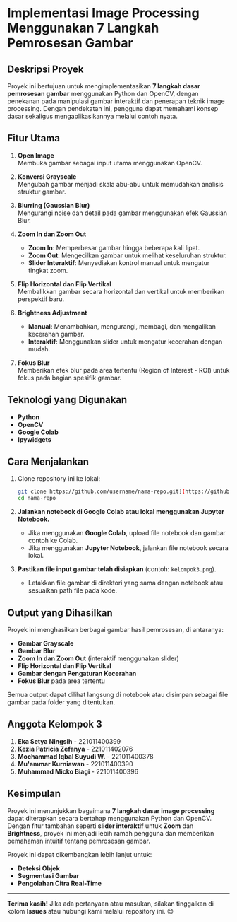 # Implementasi Image Processing Menggunakan 7 Langkah Pemrosesan Gambar

## Deskripsi Proyek  
Proyek ini bertujuan untuk mengimplementasikan **7 langkah dasar pemrosesan gambar** menggunakan Python dan OpenCV, dengan penekanan pada manipulasi gambar interaktif dan penerapan teknik image processing. Dengan pendekatan ini, pengguna dapat memahami konsep dasar sekaligus mengaplikasikannya melalui contoh nyata.

## Fitur Utama  
1. **Open Image**  
   Membuka gambar sebagai input utama menggunakan OpenCV.  

2. **Konversi Grayscale**  
   Mengubah gambar menjadi skala abu-abu untuk memudahkan analisis struktur gambar.  

3. **Blurring (Gaussian Blur)**  
   Mengurangi noise dan detail pada gambar menggunakan efek Gaussian Blur.  

4. **Zoom In dan Zoom Out**  
   - **Zoom In**: Memperbesar gambar hingga beberapa kali lipat.  
   - **Zoom Out**: Mengecilkan gambar untuk melihat keseluruhan struktur.  
   - **Slider Interaktif**: Menyediakan kontrol manual untuk mengatur tingkat zoom.  

5. **Flip Horizontal dan Flip Vertikal**  
   Membalikkan gambar secara horizontal dan vertikal untuk memberikan perspektif baru.  

6. **Brightness Adjustment**  
   - **Manual**: Menambahkan, mengurangi, membagi, dan mengalikan kecerahan gambar.  
   - **Interaktif**: Menggunakan slider untuk mengatur kecerahan dengan mudah.  

7. **Fokus Blur**  
   Memberikan efek blur pada area tertentu (Region of Interest - ROI) untuk fokus pada bagian spesifik gambar.  

## Teknologi yang Digunakan  
- **Python**  
- **OpenCV**  
- **Google Colab**  
- **Ipywidgets**  

## Cara Menjalankan  
1. Clone repository ini ke lokal:  
   ```bash
   git clone https://github.com/username/nama-repo.git](https://github.com/aamarkurniawan/Implementasi-Image-Processing-Menggunakan-7-Langkah-Pemrosesan-Gambar
   cd nama-repo
2. **Jalankan notebook di Google Colab atau lokal menggunakan Jupyter Notebook.**  
   - Jika menggunakan **Google Colab**, upload file notebook dan gambar contoh ke Colab.
   - Jika menggunakan **Jupyter Notebook**, jalankan file notebook secara lokal.

3. **Pastikan file input gambar telah disiapkan** (contoh: `kelompok3.png`).  
   - Letakkan file gambar di direktori yang sama dengan notebook atau sesuaikan path file pada kode.

## Output yang Dihasilkan  
Proyek ini menghasilkan berbagai gambar hasil pemrosesan, di antaranya:  
- **Gambar Grayscale**  
- **Gambar Blur**  
- **Zoom In dan Zoom Out** (interaktif menggunakan slider)  
- **Flip Horizontal dan Flip Vertikal**  
- **Gambar dengan Pengaturan Kecerahan**  
- **Fokus Blur** pada area tertentu  

Semua output dapat dilihat langsung di notebook atau disimpan sebagai file gambar pada folder yang ditentukan.

## Anggota Kelompok 3  
1. **Eka Setya Ningsih** - 221011400399  
2. **Kezia Patricia Zefanya** - 221011402076  
3. **Mochammad Iqbal Suyudi W.** - 221011400378  
4. **Mu'ammar Kurniawan** - 221011400390  
5. **Muhammad Micko Biagi** - 221011400396  

## Kesimpulan  
Proyek ini menunjukkan bagaimana **7 langkah dasar image processing** dapat diterapkan secara bertahap menggunakan Python dan OpenCV. Dengan fitur tambahan seperti **slider interaktif** untuk **Zoom** dan **Brightness**, proyek ini menjadi lebih ramah pengguna dan memberikan pemahaman intuitif tentang pemrosesan gambar.

Proyek ini dapat dikembangkan lebih lanjut untuk:  
- **Deteksi Objek**  
- **Segmentasi Gambar**  
- **Pengolahan Citra Real-Time**  

---

**Terima kasih!** Jika ada pertanyaan atau masukan, silakan tinggalkan di kolom **Issues** atau hubungi kami melalui repository ini. 😊  
